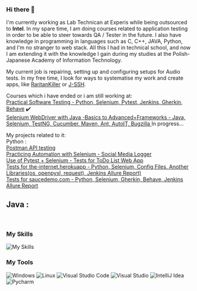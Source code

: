 ### Hi there 👋

I'm currently working as Lab Technican at Experis while being outsourced to <b>Intel</b>.
In my spare time, I am doing courses related to application testing in order to be able to steer towards QA / Tester in the future.
I also have knowledge in programming in languages such as C, C++, JAVA, Python, and I'm no stranger to web stack. All this I had in technical school, and now I am extending it with the knowledge I gain during my studies at the Polish-Japanese Academy of Information Technology.

My current job is repairing, setting up and configuring setups for Audio tests. In my free time, I look for ways to systematise my work and create apps, like [RaritanKiller](https://github.com/Kosiem/RaritanKiller) or [J-SSH](https://github.com/Kosiem/J-SSH-app).

Courses which i have ended or i am still working at:<br>
[Practical Software Testing - Python, Selenium, Pytest, Jenkins, Gherkin, Behave](https://www.udemy.com/course/selenium-cucumber-integration/) :heavy_check_mark: <br> 
[Selenium WebDriver with Java -Basics to Advanced+Frameworks - Java, Selenium, TestNG, Cucumber, Maven, Ant, AutoIT, Bugzilla ](https://www.udemy.com/course/selenium-real-time-examplesinterview-questions/) In progress...

My projects related to it: <br>
 Python :<br>
[Postman API testing](https://github.com/Kosiem/API-Testing-JSONPlaceholder/tree/main)<br>
[Practicing Automation with Selenium - Social Media Logger](https://github.com/Kosiem/Social-Media-Logger)<br>
[Use of Pytest + Selenium - Tests for ToDo List Web App](https://github.com/Kosiem/ToDo-App-Tests)<br>
[Tests for the-internet.herokuapp - Python, Selenium, Config Files, Another Libraries(os, openpyxl, request), Jenkins Allure Report)](https://github.com/Kosiem/TheInternet-Tests)<br>
[Tests for saucedemo.com - Python, Selenium, Gherkin, Behave, Jenkins Allure Report](https://github.com/Kosiem/Behave-Testing-BDD)
<h2> Java : </h2> <br>

### My Skills
![My Skills](https://skillicons.dev/icons?i=java,python,c,cpp,bash,html,css,js,php,mysql,postman)

### My Tools

![Windows](https://img.shields.io/badge/Windows-0078D4.svg?style=for-the-badge&logo=Windows&logoColor=white)
![Linux](https://img.shields.io/badge/Linux-FCC624.svg?style=for-the-badge&logo=Linux&logoColor=black)
![Visual Studio Code](https://img.shields.io/badge/Visual_Studio_Code-0078D4?style=for-the-badge&logo=visual%20studio%20code&logoColor=white)
![Visual Studio](https://img.shields.io/badge/Visual_Studio-5C2D91?style=for-the-badge&logo=visual%20studio&logoColor=white)
![IntelliJ Idea](https://img.shields.io/badge/IntelliJ_IDEA-000000.svg?style=for-the-badge&logo=intellij-idea&logoColor=white)
![Pycharm](https://img.shields.io/badge/PyCharm-000000.svg?&style=for-the-badge&logo=PyCharm&logoColor=white)
<!--
**Kosiem/Kosiem** is a ✨ _special_ ✨ repository because its `README.md` (this file) appears on your GitHub profile.

Here are some ideas to get you started:

- 🔭 I’m currently working on ...
- 🌱 I’m currently learning ...
- 👯 I’m looking to collaborate on ...
- 🤔 I’m looking for help with ...
- 💬 Ask me about ...
- 📫 How to reach me: ...
- 😄 Pronouns: ...
- ⚡ Fun fact: ...
-->
